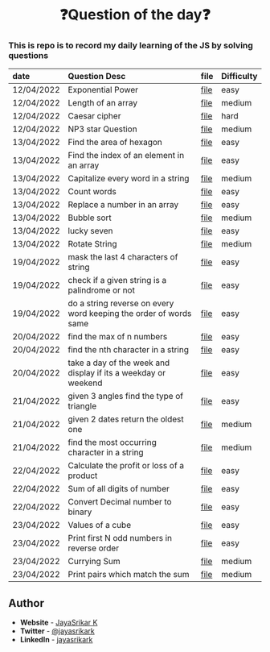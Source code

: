 <div align="center">
    <h1>❓Question of the day❓</h1>
</div>

### This is repo is to record my daily learning of the JS by solving questions

| date       | Question Desc                                                     | file                            | Difficulty |
| :--------- | :---------------------------------------------------------------- | ------------------------------- | ---------- |
| 12/04/2022 | Exponential Power                                                 | [file](questions/question1.js)  | easy       |
| 12/04/2022 | Length of an array                                                | [file](questions/question2.js)  | medium     |
| 12/04/2022 | Caesar cipher                                                     | [file](questions/question3.js)  | hard       |
| 12/04/2022 | NP3 star Question                                                 | [file](questions/question4.js)  | medium     |
| 13/04/2022 | Find the area of hexagon                                          | [file](questions/question5.js)  | easy       |
| 13/04/2022 | Find the index of an element in an array                          | [file](questions/question6.js)  | easy       |
| 13/04/2022 | Capitalize every word in a string                                 | [file](questions/question7.js)  | medium     |
| 13/04/2022 | Count words                                                       | [file](questions/question8.js)  | easy       |
| 13/04/2022 | Replace a number in an array                                      | [file](questions/question9.js)  | easy       |
| 13/04/2022 | Bubble sort                                                       | [file](questions/question10.js) | medium     |
| 13/04/2022 | lucky seven                                                       | [file](questions/question11.js) | easy       |
| 13/04/2022 | Rotate String                                                     | [file](questions/question12.js) | medium     |
| 19/04/2022 | mask the last 4 characters of string                              | [file](questions/question13.js) | easy       |
| 19/04/2022 | check if a given string is a palindrome or not                    | [file](questions/question14.js) | easy       |
| 19/04/2022 | do a string reverse on every word keeping the order of words same | [file](questions/question15.js) | easy       |
| 20/04/2022 | find the max of n numbers                                         | [file](questions/question16.js) | easy       |
| 20/04/2022 | find the nth character in a string                                | [file](questions/question17.js) | easy       |
| 20/04/2022 | take a day of the week and display if its a weekday or weekend    | [file](questions/question18.js) | easy       |
| 21/04/2022 | given 3 angles find the type of triangle                          | [file](questions/question19.js) | easy       |
| 21/04/2022 | given 2 dates return the oldest one                               | [file](questions/question20.js) | medium     |
| 21/04/2022 | find the most occurring character in a string                     | [file](questions/question21.js) | medium     |
| 22/04/2022 | Calculate the profit or loss of a product                         | [file](questions/question22.js) | easy       |
| 22/04/2022 | Sum of all digits of number                                       | [file](questions/question23.js) | easy       |
| 22/04/2022 | Convert Decimal number to binary                                  | [file](questions/question24.js) | easy       |
| 23/04/2022 | Values of a cube                                                  | [file](questions/question25.js) | easy       |
| 23/04/2022 | Print first N odd numbers in reverse order                        | [file](questions/question26.js) | easy       |
| 23/04/2022 | Currying Sum                                                      | [file](questions/question51.js) | medium     |
| 23/04/2022 | Print pairs which match the sum                                   | [file](questions/question52.js) | medium     |

## **Author**

- **Website** - [JayaSrikar K](https://jayasrikark.netlify.app/)
- **Twitter** - [@jayasrikark](https://twitter.com/jayasrikark)
- **LinkedIn** - [jayasrikark](https://www.linkedin.com/in/jayasrikark/)
